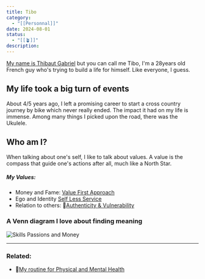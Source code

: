 ```yaml
---
title: Tibo
category:
  - "[[Personnal]]"
date: 2024-08-01
status:
  - "[[🪴]]"
description:
---
```

[My name is Thibaut Gabriel](/notes/thibaut) but you can call me Tibo, I'm a 28years old French guy who's trying to build a life for himself. Like everyone, I guess. 

## My life took a big turn of events
About 4/5 years ago, I left a promising career to start a cross country journey by bike which never really ended. The impact it had on my life is immense. Among many things I picked upon the road, there was the Ukulele.


## Who am I?
When talking about one's self, I like to talk about values. A value is the compass that guide one's actions after all, much like a North Star. 

##### My Values:
- Money and Fame: [Value First Approach](/notes/valuevfa) 
- Ego and Identity [Self Less Service](/notes/value-self-less-service)
- Relation to others: 📝[Authenticity & Vulnerability](/notes/authenticity)

### A Venn diagram I love about finding meaning
![Skills Passions and Money](/images/img-SkillsPassionsMoney.png)


---
### Related:
- 📝[My routine for Physical and Mental Health](/notes/routine)










